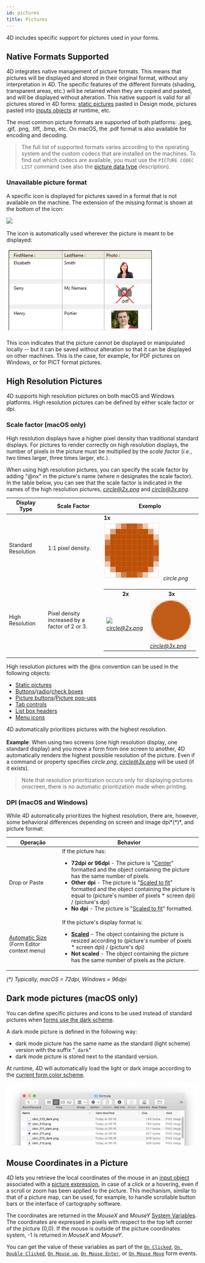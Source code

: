 ```yaml
---
id: pictures
title: Pictures
---
```


4D includes specific support for pictures used in your forms.

## Native Formats Supported

4D integrates native management of picture formats. This means that pictures will be displayed and stored in their original format, without any interpretation in 4D. The specific features of the different formats (shading, transparent areas, etc.) will be retained when they are copied and pasted, and will be displayed without alteration. This native support is valid for all pictures stored in 4D forms: [static pictures](FormObjects/staticPicture.md) pasted in Design mode, pictures pasted into [inputs objects](FormObjects/input_overview.md) at runtime, etc.

The most common picture formats are supported of both platforms: .jpeg, .gif, .png, .tiff, .bmp, etc. On macOS, the .pdf format is also available for encoding and decoding.

> The full list of supported formats varies according to the operating system and the custom codecs that are installed on the machines. To find out which codecs are available, you must use the `PICTURE CODEC LIST` command (see also the [picture data type](Concepts/dt_picture.md) description).

### Unavailable picture format

A specific icon is displayed for pictures saved in a format that is not available on the machine. The extension of the missing format is shown at the bottom of the icon:

![](../assets/en/FormEditor/picNoFormat.png)

The icon is automatically used wherever the picture is meant to be displayed:

![](../assets/en/FormEditor/picNoFormat2.png)

This icon indicates that the picture cannot be displayed or manipulated locally -- but it can be saved without alteration so that it can be displayed on other machines. This is the case, for example, for PDF pictures on Windows, or for PICT format pictures.

## High Resolution Pictures

4D supports high resolution pictures on both macOS and Windows platforms. High resolution pictures can be defined by either scale factor or dpi.

### Scale factor (macOS only)

High resolution displays have a higher pixel density than traditional standard displays. For pictures to render correctly on high resolution displays, the number of pixels in the picture must be multiplied by the *scale factor* (*i.e.*, two times larger, three times larger, etc.).

When using high resolution pictures, you can specify the scale factor by adding "@nx" in the picture's name (where *n* designates the scale factor). In the table below, you can see that the scale factor is indicated in the names of the high resolution pictures, *circle@2x.png* and *circle@3x.png*.

| Display Type        | Scale Factor                                   | Exemplo                                                                      |
| ------------------- | ---------------------------------------------- | ---------------------------------------------------------------------------- |
| Standard Resolution | 1:1 pixel density.                             | **1x**<br/>![](../assets/en/FormEditor/pictureScale1.png) *circle.png* |
| High Resolution     | Pixel density increased by a factor of 2 or 3. | <table><th>2x</th><th>3x</th><tr><td>![](../assets/en/FormEditor/pictureScale2.png)*circle@2x.png*</td><td>![](../assets/en/FormEditor/pictureScale3.png)<br/>*circle@3x.png*</td></tr></table>                                                    |

High resolution pictures with the @nx convention can be used in the following objects:

* [Static pictures](FormObjects/staticPicture.md)
* [Buttons](FormObjects/button_overview.md)/[radio](FormObjects/radio_overview.md)/[check boxes](FormObjects/checkbox_overview.md)
* [Picture buttons](FormObjects/pictureButton_overview.md)/[Picture pop-ups](FormObjects/picturePopupMenu_overview.md)
* [Tab controls](FormObjects/tabControl.md)
* [List box headers](FormObjects/listbox_overview.md#list-box-headers)
* [Menu icons](Menus/properties.md#item-icon)

4D automatically prioritizes pictures with the highest resolution. <br/><br/> **Example**: When using two screens (one high resolution display, one standard display) and you move a form from one screen to another, 4D  automatically renders the highest possible resolution of the picture. Even if a command or property specifies *circle.png*, *circle@3x.png* will be used (if it exists).
> Note that resolution prioritization occurs only for displaying pictures onscreen, there is no automatic prioritization made when printing.

### DPI (macOS and Windows)

While 4D automatically prioritizes the highest resolution,  there are, however, some behavioral differences depending on screen and image dpi*(\*)*, and picture format:

| Operação                                                                                                                                 | Behavior                                                      |
| ---------------------------------------------------------------------------------------------------------------------------------------- | ------------------------------------------------------------- |
| Drop or Paste                                                                                                                            | If the picture has:<ul><li>**72dpi or 96dpi** - The picture is "[Center](FormObjects/properties_Picture.md#center--truncated-non-centered)" formatted and the object containing the picture has the same number of pixels.</li><li>**Other dpi** - The picture is "[Scaled to fit](FormObjects/properties_Picture.md#scaled-to-fit)" formatted and the object containing the picture is equal to (picture's number of pixels * screen dpi) / (picture's dpi)</li> <li>**No dpi** - The picture is "[Scaled to fit](FormObjects/properties_Picture.md#scaled-to-fit)" formatted.</li></ul>                  |
| [Automatic Size](https://doc.4d.com/4Dv18/4D/18/Setting-object-display-properties.300-4575725.en.html#148057) (Form Editor context menu) | If the picture's display format  is:<ul><li>**[Scaled](FormObjects/properties_Picture.md#scaled-to-fit)** - The object containing the picture is resized according to (picture's number of pixels * screen dpi) / (picture's dpi) </li> <li>**Not scaled** - The object containing the picture has the same number of pixels as the picture.</li></ul> |

*(\*) Typically,  macOS = 72dpi, Windows = 96dpi*

## Dark mode pictures (macOS only)

You can define specific pictures and icons to be used instead of standard pictures when [forms use the dark scheme](properties_FormProperties.md#color-scheme).

A dark mode picture is defined in the following way:

* dark mode picture has the same name as the standard (light scheme) version with the suffix "`_dark`"
* dark mode picture is stored next to the standard version.

At runtime, 4D will automatically load the light or dark image according to the [current form color scheme](https://doc.4d.com/4dv19/help/command/en/1761.html).

![](../assets/en/FormEditor/darkicon.png)

## Mouse Coordinates in a Picture

4D lets you retrieve the local coordinates of the mouse in an [input object](FormObjects/input_overview.md) associated with a [picture expression](FormObjects/properties_Object.md#expression-type), in case of a click or a hovering, even if a scroll or zoom has been applied to the picture. This mechanism, similar to that of a picture map, can be used, for example, to handle scrollable button bars or the interface of cartography software.

The coordinates are returned in the *MouseX* and *MouseY* [System Variables](https://doc.4d.com/4Dv18/4D/18/System-Variables.300-4505547.en.html). The coordinates are expressed in pixels with respect to the top left corner of the picture (0,0). If the mouse is outside of the picture coordinates system, -1 is returned in *MouseX* and *MouseY*.

You can get the value of these variables as part of the [`On Clicked`](Events/onClicked.md), [`On Double Clicked`](Events/onDoubleClicked.md), [`On Mouse up`](Events/onMouseUp.md), [`On Mouse Enter`](Events/onMouseEnter.md), or [`On Mouse Move`](Events/onMouseMove.md) form events.

